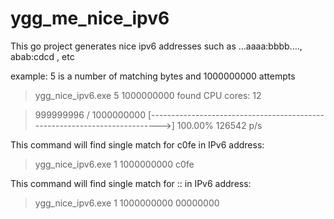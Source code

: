 # ygg_me_nice_ipv6
This go project generates nice ipv6 addresses such as ...aaaa:bbbb...., abab:cdcd , etc

example:
5 is a number of matching bytes and 1000000000 attempts

>ygg_nice_ipv6.exe 5 1000000000
>found CPU cores: 12

>999999996 / 1000000000 [-------------------------------------------------------------------------->] 100.00% 126542 p/s

This command will find single match for c0fe in IPv6 address:

>ygg_nice_ipv6.exe 1 1000000000 c0fe

This command will find single match for :: in IPv6 address:

>ygg_nice_ipv6.exe 1 1000000000 00000000

